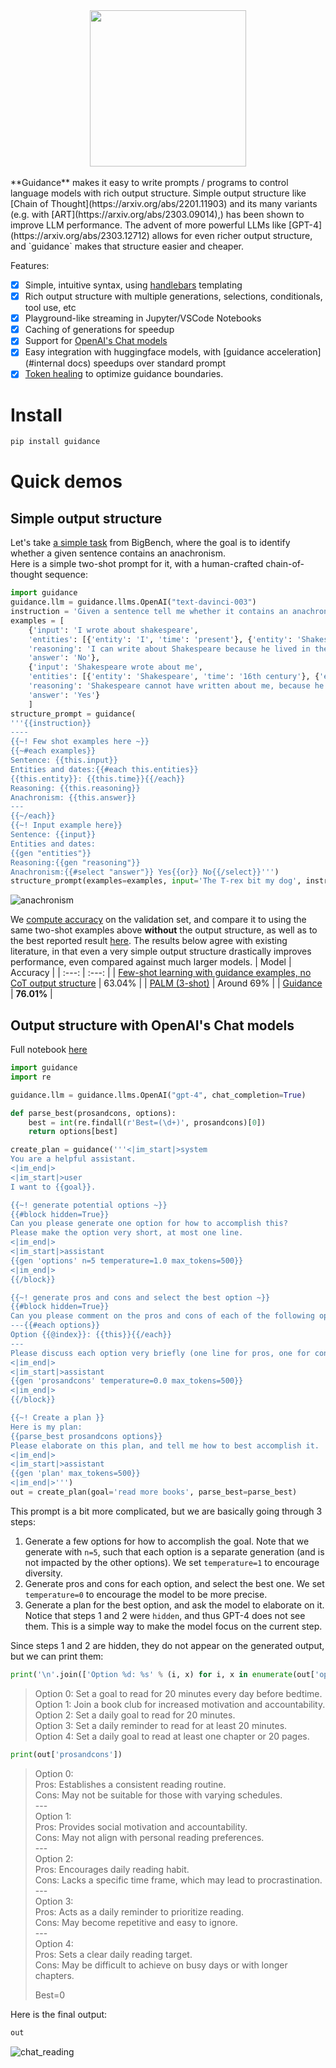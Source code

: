 <div align="center"><img src="docs/figures/guidance_logo_blue.svg" width=250"></div>
<br>
**Guidance** makes it easy to write prompts / programs to control language models with rich output structure.  
Simple output structure like [Chain of Thought](https://arxiv.org/abs/2201.11903) and its many variants (e.g. with [ART](https://arxiv.org/abs/2303.09014),) has been shown to improve LLM performance.  
The advent of more powerful LLMs like [GPT-4](https://arxiv.org/abs/2303.12712) allows for even richer output structure, and `guidance` makes that structure easier and cheaper.

Features:
- [x] Simple, intuitive syntax, using [handlebars](https://handlebarsjs.com/) templating
- [x] Rich output structure with multiple generations, selections, conditionals, tool use, etc
- [x] Playground-like streaming in Jupyter/VSCode Notebooks
- [x] Caching of generations for speedup
- [x] Support for [OpenAI's Chat models](https://beta.openai.com/docs/guides/chat)
- [x] Easy integration with huggingface models, with [guidance acceleration](#internal docs) speedups over standard prompt
- [x] [Token healing](#link_internal_docs) to optimize guidance boundaries.

# Install

```python
pip install guidance
```

# Quick demos
## Simple output structure
Let's take [a simple task](https://github.com/google/BIG-bench/tree/main/bigbench/benchmark_tasks/anachronisms) from BigBench, where the goal is to identify whether a given sentence contains an anachronism.  
Here is a simple two-shot prompt for it, with a human-crafted chain-of-thought sequence:
```python
import guidance
guidance.llm = guidance.llms.OpenAI("text-davinci-003") 
instruction = 'Given a sentence tell me whether it contains an anachronism (i.e. whether it could have happened or not based on the time periods associated with the entities).'
examples = [
    {'input': 'I wrote about shakespeare',
    'entities': [{'entity': 'I', 'time': 'present'}, {'entity': 'Shakespeare', 'time': '16th century'}],
    'reasoning': 'I can write about Shakespeare because he lived in the past with respect to me.',
    'answer': 'No'},
    {'input': 'Shakespeare wrote about me',
    'entities': [{'entity': 'Shakespeare', 'time': '16th century'}, {'entity': 'I', 'time': 'present'}],
    'reasoning': 'Shakespeare cannot have written about me, because he died before I was born',
    'answer': 'Yes'}
    ]
structure_prompt = guidance(
'''{{instruction}}
----
{{~! Few shot examples here ~}}
{{~#each examples}}
Sentence: {{this.input}}
Entities and dates:{{#each this.entities}}
{{this.entity}}: {{this.time}}{{/each}}
Reasoning: {{this.reasoning}}
Anachronism: {{this.answer}}
---
{{~/each}}
{{~! Input example here}}
Sentence: {{input}}
Entities and dates:
{{gen "entities"}}
Reasoning:{{gen "reasoning"}}
Anachronism:{{#select "answer"}} Yes{{or}} No{{/select}}''')
structure_prompt(examples=examples, input='The T-rex bit my dog', instruction=instruction)
```
![anachronism](docs/figures/anachronism.png)

We [compute accuracy](notebooks/anachronism.ipynb) on the validation set, and compare it to using the same two-shot examples above **without** the output structure, as well as to the best reported result [here](https://github.com/google/BIG-bench/tree/main/bigbench/benchmark_tasks/anachronisms). The results below agree with existing literature, in that even a very simple output structure drastically improves performance, even compared against much larger models.
| Model | Accuracy |
| :---: | :---: |
| [Few-shot learning with guidance examples, no CoT output structure](notebooks/anachronism.ipynb) | 63.04% |
| [PALM (3-shot)](https://github.com/google/BIG-bench/tree/main/bigbench/benchmark_tasks/anachronisms) | Around 69% |
| [Guidance](notebooks/anachronism.ipynb) | **76.01%** |


## Output structure with OpenAI's Chat models
Full notebook [here](notebooks/chat_topk.ipynb)
```python
import guidance
import re

guidance.llm = guidance.llms.OpenAI("gpt-4", chat_completion=True)

def parse_best(prosandcons, options):
    best = int(re.findall(r'Best=(\d+)', prosandcons)[0])
    return options[best]

create_plan = guidance('''<|im_start|>system
You are a helpful assistant.
<|im_end|>
<|im_start|>user
I want to {{goal}}.

{{~! generate potential options ~}}
{{#block hidden=True}}
Can you please generate one option for how to accomplish this?
Please make the option very short, at most one line.
<|im_end|>
<|im_start|>assistant
{{gen 'options' n=5 temperature=1.0 max_tokens=500}}
<|im_end|>
{{/block}}

{{~! generate pros and cons and select the best option ~}}
{{#block hidden=True}}
Can you please comment on the pros and cons of each of the following options, and then pick the best option?
---{{#each options}}
Option {{@index}}: {{this}}{{/each}}
---
Please discuss each option very briefly (one line for pros, one for cons), and end by saying Best=X, where X is the best option.
<|im_end|>
<|im_start|>assistant
{{gen 'prosandcons' temperature=0.0 max_tokens=500}}
<|im_end|>
{{/block}}

{{~! Create a plan }}
Here is my plan:
{{parse_best prosandcons options}}
Please elaborate on this plan, and tell me how to best accomplish it.
<|im_end|>
<|im_start|>assistant
{{gen 'plan' max_tokens=500}}
<|im_end|>''')
out = create_plan(goal='read more books', parse_best=parse_best)
```

This prompt is a bit more complicated, but we are basically going through 3 steps:
1. Generate a few options for how to accomplish the goal. Note that we generate with `n=5`, such that each option is a separate generation (and is not impacted by the other options). We set `temperature=1` to encourage diversity.
2. Generate pros and cons for each option, and select the best one. We set `temperature=0` to encourage the model to be more precise.
3. Generate a plan for the best option, and ask the model to elaborate on it. Notice that steps 1 and 2 were `hidden`, and thus GPT-4 does not see them. This is a simple way to make the model focus on the current step.

Since steps 1 and 2 are hidden, they do not appear on the generated output, but we can print them:
```python
print('\n'.join(['Option %d: %s' % (i, x) for i, x in enumerate(out['options'])]))
```
> Option 0: Set a goal to read for 20 minutes every day before bedtime.  
Option 1: Join a book club for increased motivation and accountability.  
Option 2: Set a daily goal to read for 20 minutes.  
Option 3: Set a daily reminder to read for at least 20 minutes.  
Option 4: Set a daily goal to read at least one chapter or 20 pages.  

```python
print(out['prosandcons'])
``` 

> Option 0:  
> Pros: Establishes a consistent reading routine.  
> Cons: May not be suitable for those with varying schedules.  
> \---  
> Option 1:  
> Pros: Provides social motivation and accountability.  
> Cons: May not align with personal reading preferences.  
> \---  
> Option 2:  
> Pros: Encourages daily reading habit.  
> Cons: Lacks a specific time frame, which may lead to procrastination.  
> \---  
> Option 3:  
> Pros: Acts as a daily reminder to prioritize reading.  
> Cons: May become repetitive and easy to ignore.  
> \---  
> Option 4:  
> Pros: Sets a clear daily reading target.  
> Cons: May be difficult to achieve on busy days or with longer chapters.  
>   
> Best=0  

Here is the final output:
```python
out
```
![chat_reading](docs/figures/chat_reading.png)
